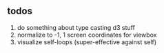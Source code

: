 ## todos

1. do something about type casting d3 stuff
2. normalize to -1, 1 screen coordinates for viewbox
3. visualize self-loops (super-effective against self)
